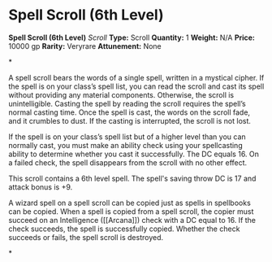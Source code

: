 # Spell Scroll (6th Level)

**Spell Scroll (6th Level)**
_Scroll_
**Type:** Scroll
**Quantity:** 1
**Weight:** N/A
**Price:** 10000 gp
**Rarity:** Veryrare
**Attunement:** None

*<p>A spell scroll bears the words of a single spell, written in a mystical cipher. If the spell is on your class’s spell list, you can read the scroll and cast its spell without providing any material components. Otherwise, the scroll is unintelligible. Casting the spell by reading the scroll requires the spell’s normal casting time. Once the spell is cast, the words on the scroll fade, and it crumbles to dust. If the casting is interrupted, the scroll is not lost.

If the spell is on your class’s spell list but of a higher level than you can normally cast, you must make an ability check using your spellcasting ability to determine whether you cast it successfully. The DC equals 16. On a failed check, the spell disappears from the scroll with no other effect.

This scroll contains a 6th level spell. The spell's saving throw DC is 17 and attack bonus is +9.

A wizard spell on a spell scroll can be copied just as spells in spellbooks can be copied. When a spell is copied from a spell scroll, the copier must succeed on an Intelligence ([[Arcana]]) check with a DC equal to 16. If the check succeeds, the spell is successfully copied. Whether the check succeeds or fails, the spell scroll is destroyed.</p>*